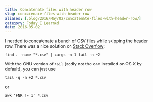 ```yaml
---
title: Concatenate files with header row
slug: concatenate-files-with-header-row
aliases: [/blog/2016/May/02/concatenate-files-with-header-row/]
category: Today I Learned
date: 2016-05-02
---
```


I needed to concatenate a bunch of CSV files while skipping the header row. There was a nice solution on [Stack Overflow](http://stackoverflow.com/questions/10103619/unix-merge-many-files-while-deleting-first-line-of-all-files):

```
find . -name "*.csv" | xargs -n 1 tail -n +2
```

With the GNU version of `tail` (sadly not the one installed on OS X by default), you can just use

```
tail -q -n +2 *.csv
```

or

```
awk 'FNR != 1' *.csv
```